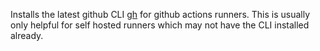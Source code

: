Installs the latest github CLI [gh](https://github.com/cli/cli) for github actions
runners.  This is usually only helpful for self hosted runners which may not
have the CLI installed already.
